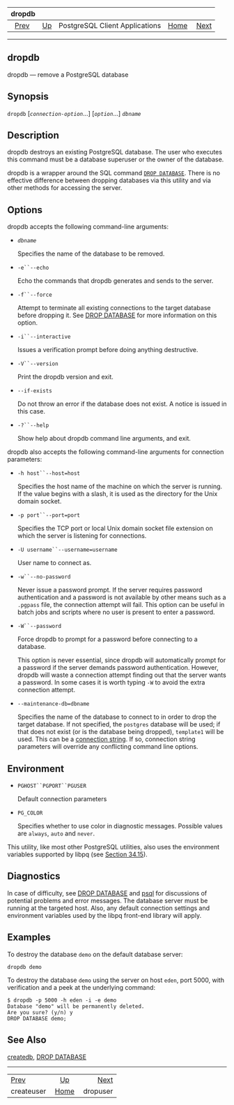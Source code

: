 <!--?xml version="1.0" encoding="UTF-8" standalone="no"?-->

|                   dropdb                  |                                                              |                                |                                                       |                                       |
| :---------------------------------------: | :----------------------------------------------------------- | :----------------------------: | ----------------------------------------------------: | ------------------------------------: |
| [Prev](app-createuser.html "createuser")  | [Up](reference-client.html "PostgreSQL Client Applications") | PostgreSQL Client Applications | [Home](index.html "PostgreSQL 17devel Documentation") |  [Next](app-dropuser.html "dropuser") |

***

## dropdb

dropdb — remove a PostgreSQL database

## Synopsis

`dropdb` \[*`connection-option`*...] \[*`option`*...] *`dbname`*

## Description

dropdb destroys an existing PostgreSQL database. The user who executes this command must be a database superuser or the owner of the database.

dropdb is a wrapper around the SQL command [`DROP DATABASE`](sql-dropdatabase.html "DROP DATABASE"). There is no effective difference between dropping databases via this utility and via other methods for accessing the server.

## Options

dropdb accepts the following command-line arguments:

* *`dbname`*

    Specifies the name of the database to be removed.

* `-e``--echo`

    Echo the commands that dropdb generates and sends to the server.

* `-f``--force`

    Attempt to terminate all existing connections to the target database before dropping it. See [DROP DATABASE](sql-dropdatabase.html "DROP DATABASE") for more information on this option.

* `-i``--interactive`

    Issues a verification prompt before doing anything destructive.

* `-V``--version`

    Print the dropdb version and exit.

* `--if-exists`

    Do not throw an error if the database does not exist. A notice is issued in this case.

* `-?``--help`

    Show help about dropdb command line arguments, and exit.

dropdb also accepts the following command-line arguments for connection parameters:

* `-h host``--host=host`

    Specifies the host name of the machine on which the server is running. If the value begins with a slash, it is used as the directory for the Unix domain socket.

* `-p port``--port=port`

    Specifies the TCP port or local Unix domain socket file extension on which the server is listening for connections.

* `-U username``--username=username`

    User name to connect as.

* `-w``--no-password`

    Never issue a password prompt. If the server requires password authentication and a password is not available by other means such as a `.pgpass` file, the connection attempt will fail. This option can be useful in batch jobs and scripts where no user is present to enter a password.

* `-W``--password`

    Force dropdb to prompt for a password before connecting to a database.

    This option is never essential, since dropdb will automatically prompt for a password if the server demands password authentication. However, dropdb will waste a connection attempt finding out that the server wants a password. In some cases it is worth typing `-W` to avoid the extra connection attempt.

* `--maintenance-db=dbname`

    Specifies the name of the database to connect to in order to drop the target database. If not specified, the `postgres` database will be used; if that does not exist (or is the database being dropped), `template1` will be used. This can be a [connection string](libpq-connect.html#LIBPQ-CONNSTRING "34.1.1. Connection Strings"). If so, connection string parameters will override any conflicting command line options.

## Environment

* `PGHOST``PGPORT``PGUSER`

    Default connection parameters

* `PG_COLOR`

    Specifies whether to use color in diagnostic messages. Possible values are `always`, `auto` and `never`.

This utility, like most other PostgreSQL utilities, also uses the environment variables supported by libpq (see [Section 34.15](libpq-envars.html "34.15. Environment Variables")).

## Diagnostics

In case of difficulty, see [DROP DATABASE](sql-dropdatabase.html "DROP DATABASE") and [psql](app-psql.html "psql") for discussions of potential problems and error messages. The database server must be running at the targeted host. Also, any default connection settings and environment variables used by the libpq front-end library will apply.

## Examples

To destroy the database `demo` on the default database server:

    dropdb demo

To destroy the database `demo` using the server on host `eden`, port 5000, with verification and a peek at the underlying command:

    $ dropdb -p 5000 -h eden -i -e demo
    Database "demo" will be permanently deleted.
    Are you sure? (y/n) y
    DROP DATABASE demo;

## See Also

[createdb](app-createdb.html "createdb"), [DROP DATABASE](sql-dropdatabase.html "DROP DATABASE")

***

|                                           |                                                              |                                       |
| :---------------------------------------- | :----------------------------------------------------------: | ------------------------------------: |
| [Prev](app-createuser.html "createuser")  | [Up](reference-client.html "PostgreSQL Client Applications") |  [Next](app-dropuser.html "dropuser") |
| createuser                                |     [Home](index.html "PostgreSQL 17devel Documentation")    |                              dropuser |

